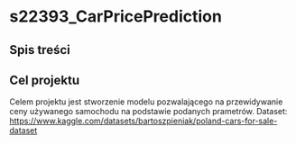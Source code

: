 # s22393_CarPricePrediction
## Spis treści
## Cel projektu
Celem projektu jest stworzenie modelu pozwalającego na przewidywanie ceny używanego samochodu na podstawie podanych prametrów.
Dataset: https://www.kaggle.com/datasets/bartoszpieniak/poland-cars-for-sale-dataset
